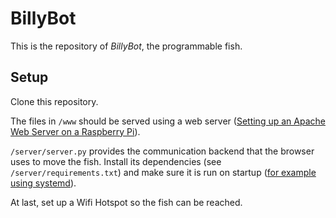 # BillyBot

This is the repository of *BillyBot*, the programmable fish.

## Setup

Clone this repository.

The files in `/www` should be served using a web server ([Setting up an Apache Web Server on a Raspberry Pi](https://www.raspberrypi.org/documentation/remote-access/web-server/apache.md)).

`/server/server.py` provides the communication backend that the browser uses to move the fish.
Install its dependencies (see `/server/requirements.txt`) and make sure it is run on startup ([for example using systemd](https://www.dexterindustries.com/howto/run-a-program-on-your-raspberry-pi-at-startup#systemd)).

At last, set up a Wifi Hotspot so the fish can be reached.
